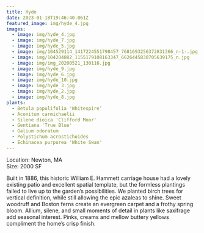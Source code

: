 ```yaml
---
title: Hyde
date: 2023-01-18T19:46:40.061Z
featured_image: img/hyde_4.jpg
images:
  - image: img/hyde_4.jpg
  - image: img/hyde_7.jpg
  - image: img/hyde_5.jpg
  - image: img/104529114_1417224551798457_7681693256372831366_n-1-.jpg
  - image: img/104204882_1155179108163347_6626445830705639175_n.jpg
  - image: img/img_20200521_130116.jpg
  - image: img/hyde_9.jpg
  - image: img/hyde_6.jpg
  - image: img/hyde_10.jpg
  - image: img/hyde_3.jpg
  - image: img/hyde_2.jpg
  - image: img/hyde_8.jpg
plants:
  - Betula populifolia 'Whitespire’
  - Aconitum carmichaelii
  - Silene dioica 'Clifford Moor'
  - Gentiana 'True Blue'
  - Galium odoratum
  - Polystichum acrostichoides
  - Echinacea purpurea 'White Swan'
---
```

L﻿ocation: Newton, MA\
S﻿ize: 2000 SF



Built in 1886, this historic William E. Hammett carriage house had a lovely existing patio and excellent spatial template, but the formless plantings failed to live up to the garden’s possibilities. We planted birch trees for vertical definition, while still allowing the epic azaleas to shine. Sweet woodruff and Boston ferns create an evergreen carpet and a frothy spring bloom. Allium, silene, and small moments of detail in plants like saxifrage add seasonal interest. Pinks, creams and mellow buttery yellows compliment the home’s crisp finish.